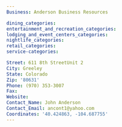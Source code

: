```yaml
---
Business: Anderson Business Resources

dining_categories:
entertainment_and_recreation_categories:
lodging_and_event_centers_categories:
nightlife_categories:
retail_categories:
service-categories:

Street: 611 8th StreetUnit 2
City: Greeley
State: Colorado
Zip: '80631'
Phone: (970) 353-3007
Fax:
Website:
Contact_Name: John Anderson
Contact_Email: ancont1@yahoo.com
Coordinates: '40.424863, -104.687755'
---
```



